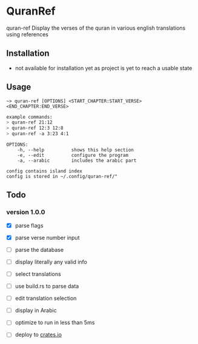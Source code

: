 # QuranRef

quran-ref
Display the verses of the quran in various english translations using references

## Installation

- not available for installation yet as project is yet to reach a usable state

## Usage

`~> quran-ref [OPTIONS] <START_CHAPTER:START_VERSE> <END_CHAPTER:END_VERSE>`

```sh
example commands: 
> quran-ref 21:12
> quran-ref 12:3 12:8
> quran-ref -a 3:23 4:1
```

```
OPTIONS:
    -h, --help          shows this help section
    -e, --edit          configure the program
    -a, --arabic        includes the arabic part

config contains island index
config is stored in ~/.config/quran-ref/"
```

## Todo

### version 1.0.0

- [x] parse flags

- [x] parse verse number input

- [ ] parse the database

- [ ] display literally any valid info

- [ ] select translations

- [ ] use build.rs to parse data

- [ ] edit translation selection

- [ ] display in Arabic

- [ ] optimize to run in less than 5ms

- [ ] deploy to [crates.io](https://crates.io/)
